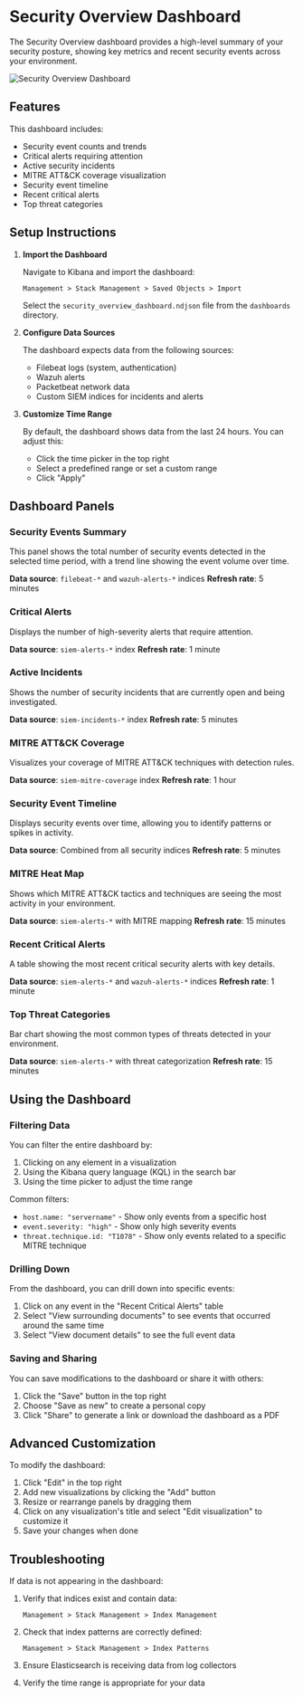 # Security Overview Dashboard

The Security Overview dashboard provides a high-level summary of your security posture, showing key metrics and recent security events across your environment.

![Security Overview Dashboard](../images/dashboard-preview.png)

## Features

This dashboard includes:

- Security event counts and trends
- Critical alerts requiring attention
- Active security incidents
- MITRE ATT&CK coverage visualization
- Security event timeline
- Recent critical alerts
- Top threat categories

## Setup Instructions

1. **Import the Dashboard**

   Navigate to Kibana and import the dashboard:
   
   ```
   Management > Stack Management > Saved Objects > Import
   ```
   
   Select the `security_overview_dashboard.ndjson` file from the `dashboards` directory.

2. **Configure Data Sources**

   The dashboard expects data from the following sources:
   
   - Filebeat logs (system, authentication)
   - Wazuh alerts
   - Packetbeat network data
   - Custom SIEM indices for incidents and alerts

3. **Customize Time Range**

   By default, the dashboard shows data from the last 24 hours. You can adjust this:
   
   - Click the time picker in the top right
   - Select a predefined range or set a custom range
   - Click "Apply"

## Dashboard Panels

### Security Events Summary

This panel shows the total number of security events detected in the selected time period, with a trend line showing the event volume over time.

**Data source**: `filebeat-*` and `wazuh-alerts-*` indices
**Refresh rate**: 5 minutes

### Critical Alerts

Displays the number of high-severity alerts that require attention.

**Data source**: `siem-alerts-*` index
**Refresh rate**: 1 minute

### Active Incidents

Shows the number of security incidents that are currently open and being investigated.

**Data source**: `siem-incidents-*` index
**Refresh rate**: 5 minutes

### MITRE ATT&CK Coverage

Visualizes your coverage of MITRE ATT&CK techniques with detection rules.

**Data source**: `siem-mitre-coverage` index
**Refresh rate**: 1 hour

### Security Event Timeline

Displays security events over time, allowing you to identify patterns or spikes in activity.

**Data source**: Combined from all security indices
**Refresh rate**: 5 minutes

### MITRE Heat Map

Shows which MITRE ATT&CK tactics and techniques are seeing the most activity in your environment.

**Data source**: `siem-alerts-*` with MITRE mapping
**Refresh rate**: 15 minutes

### Recent Critical Alerts

A table showing the most recent critical security alerts with key details.

**Data source**: `siem-alerts-*` and `wazuh-alerts-*` indices
**Refresh rate**: 1 minute

### Top Threat Categories

Bar chart showing the most common types of threats detected in your environment.

**Data source**: `siem-alerts-*` with threat categorization
**Refresh rate**: 15 minutes

## Using the Dashboard

### Filtering Data

You can filter the entire dashboard by:

1. Clicking on any element in a visualization
2. Using the Kibana query language (KQL) in the search bar
3. Using the time picker to adjust the time range

Common filters:
- `host.name: "servername"` - Show only events from a specific host
- `event.severity: "high"` - Show only high severity events
- `threat.technique.id: "T1078"` - Show only events related to a specific MITRE technique

### Drilling Down

From the dashboard, you can drill down into specific events:

1. Click on any event in the "Recent Critical Alerts" table
2. Select "View surrounding documents" to see events that occurred around the same time
3. Select "View document details" to see the full event data

### Saving and Sharing

You can save modifications to the dashboard or share it with others:

1. Click the "Save" button in the top right
2. Choose "Save as new" to create a personal copy
3. Click "Share" to generate a link or download the dashboard as a PDF

## Advanced Customization

To modify the dashboard:

1. Click "Edit" in the top right
2. Add new visualizations by clicking the "Add" button
3. Resize or rearrange panels by dragging them
4. Click on any visualization's title and select "Edit visualization" to customize it
5. Save your changes when done

## Troubleshooting

If data is not appearing in the dashboard:

1. Verify that indices exist and contain data:
   ```
   Management > Stack Management > Index Management
   ```

2. Check that index patterns are correctly defined:
   ```
   Management > Stack Management > Index Patterns
   ```

3. Ensure Elasticsearch is receiving data from log collectors

4. Verify the time range is appropriate for your data